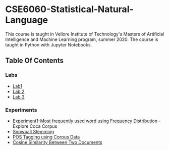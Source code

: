 # CSE6060-Statistical-Natural-Language

This course is taught in Vellore Institute of Technology's Masters of Artificial Intelligence and Machine Learning program, summer 2020. The course is taught in Python with Jupyter Notebooks.
## Table Of Contents
### Labs
* [Lab1](https://github.com/juniemariam/CSE6060---Statistical-Natural-Language/blob/master/LAB1%20NLP.ipynb)
* [Lab 2](https://github.com/juniemariam/CSE6060---Statistical-Natural-Language/blob/master/LAB2%20NLP.ipynb)
* [Lab 3](https://github.com/juniemariam/CSE6060---Statistical-Natural-Language/blob/master/LAB3%20NLP.ipynb)
### Experiments
- [Experiment1-Most frequently used word using Frequency Distribution](https://github.com/juniemariam/CSE6060---Statistical-Natural-Language/blob/master/Assignment%201.ipynb)
-Explore Coca Corpus
- [Snowball Stemming](https://github.com/juniemariam/CSE6060---Statistical-Natural-Language/blob/master/Assignment%203.ipynb)
- [POS Tagging using Corpus Data](https://github.com/juniemariam/CSE6060---Statistical-Natural-Language/blob/master/Assignment%204.ipynb)
- [Cosine Similarity Between Two Documents](https://github.com/juniemariam/CSE6060---Statistical-Natural-Language/blob/master/Assignment%205.ipynb)
